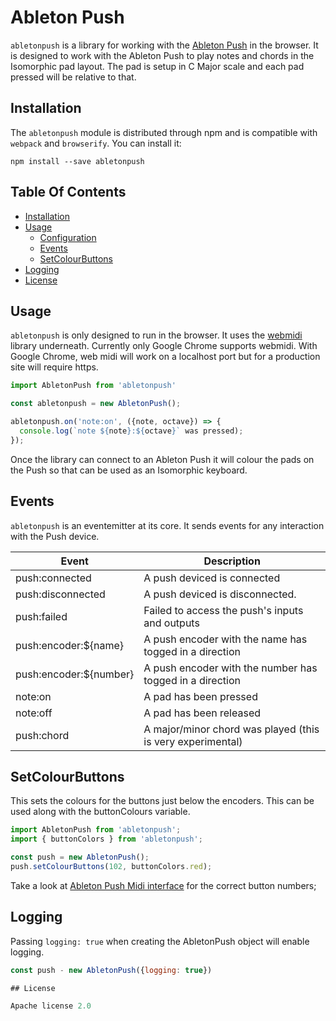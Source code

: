 # Ableton Push

`abletonpush` is a library for working with the [Ableton Push](https://www.ableton.com/en/push/) in the browser.
It is designed to work with the Ableton Push to play notes and chords in the Isomorphic pad layout. The pad is setup
in C Major scale and each pad pressed will be relative to that.

## Installation

The `abletonpush` module is distributed through npm and is compatible with `webpack` and `browserify`.
You can install it:

```
npm install --save abletonpush
```

## Table Of Contents

- [Installation](#installation)
- [Usage](#usage)
  - [Configuration](#configuration)
  - [Events](#events)
  - [SetColourButtons](#setColourButtons)
- [Logging](#logging)
- [License](#license)

## Usage

`abletonpush` is only designed to run in the browser. It uses the [webmidi](https://github.com/djipco/webmidi) library underneath. Currently only Google Chrome supports webmidi.
With Google Chrome, web midi will work on a localhost port but for a production site will require https.

```js
import AbletonPush from 'abletonpush'

const abletonpush = new AbletonPush();

abletonpush.on('note:on', ({note, octave}) => {
  console.log(`note ${note}:${octave}` was pressed);
});
```

Once the library can connect to an Ableton Push it will colour the pads on the Push so that can be used as an Isomorphic keyboard.

## Events

`abletonpush` is an eventemitter at its core. It sends events for any interaction with the Push device.

Event                  | Description
-----------------------|--------------------------------------------------------------
push:connected         | A push deviced is connected
push:disconnected      | A push deviced is disconnected.
push:failed            | Failed to access the push's inputs and outputs
push:encoder:${name}   | A push encoder with the name has togged in a direction
push:encoder:${number} | A push encoder with the number has togged in a direction
note:on                | A pad has been pressed
note:off               | A pad has been released
push:chord             | A major/minor chord was played (this is very experimental)

## SetColourButtons

This sets the colours for the buttons just below the encoders. This can be used along with the buttonColours variable.

```js
import AbletonPush from 'abletonpush';
import { buttonColors } from 'abletonpush';

const push = new AbletonPush();
push.setColourButtons(102, buttonColors.red);
```

Take a look at [Ableton Push Midi interface](https://github.com/Ableton/push-interface/blob/master/doc/AbletonPush2MIDIDisplayInterface.asc#MIDI%20Mapping) for the correct button numbers;

## Logging

Passing `logging: true` when creating the AbletonPush object will enable logging.

```js
const push - new AbletonPush({logging: true})

## License

Apache license 2.0
